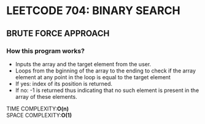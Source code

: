 # LEETCODE 704: BINARY SEARCH

## BRUTE FORCE APPROACH

### How this program works?
- Inputs the array and the target element from the user.
- Loops from the bginning of the array to the ending to check if the array element at any point in the loop is equal to the target element
- If yes: index of its position is returned.
- If no: -1 is returned thus indicating that no such element is present in the array of these elements.

TIME COMPLEXITY:<strong>O(n)</strong><br>
SPACE COMPLEXITY:<Strong>O(1)</strong>